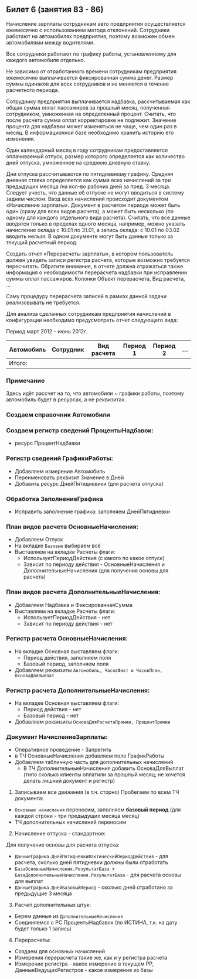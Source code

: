 ## Билет 6 (занятия 83 - 86)


Начисление зарплаты сотрудникам авто предприятия осуществляется ежемесячно с использованием метода отклонений. Сотрудники работают на автомобилях предприятия, поэтому возможен обмен автомобилями между водителями. 

Все сотрудники работают по графику работы, установленному для каждого автомобиля отдельно.

Не зависимо от отработанного времени сотрудникам предприятия ежемесячно выплачивается фиксированная сумма денег. Размер суммы одинаков для всех сотрудников и не меняется в течение расчетного периода.

Сотруднику предприятия выплачивается надбавка, рассчитываемая как общая сумма оплат пассажиров за прошлый месяц, полученная сотрудником, умноженная на определенный процент. Считать, что после расчета сумма оплат корректировке не подлежит. Значение процента для надбавки может изменяться не чаще, чем один раз в месяц. В информационной базе необходимо хранить историю его изменения. 

Один календарный месяц в году сотрудникам предоставляется оплачиваемый отпуск, размер которого определяется как количество дней отпуска, умноженное на среднюю дневную ставку.

Дни отпуска рассчитываются по пятидневному графику. Средняя дневная ставка определяется как сумма всех начислений за три предыдущих месяца /на кол-во рабочих дней за пред. 3 месяца. Следует учесть, что данные об отпуске не могут вводиться в систему задним числом. 
Ввод всех начислений происходит документом «Начисление зарплаты». Документ в расчетом периоде может быть один (сразу для всех видов расчета), а может быть несколько (по одному для каждого отдельного вида расчета). Считать, что все данные вводятся только в пределах одного месяца, например, можно указать начисление оклада с 10.01 по 31.01, а запись оклада: с 10.01 по 03.02 вводить нельзя. В одном документе могут быть данные только за текущий расчетный период.

Создать отчет «Перерасчеты зарплаты», в котором пользователь должен увидеть записи регистра расчета, которые возможно требуется пересчитать. Обратите внимание, в отчете должна отражаться также информация о необходимости перерасчета надбавки при исправлении суммы оплат пассажиров. Колонки Объект перерасчета, Вид расчета, …

Саму процедуру перерасчета записей в рамках данной задачи реализовывать не требуется.

Для анализа сделанных сотрудникам предприятия начислений в конфигурации необходимо предусмотреть отчет следующего вида:

Период март 2012 – июнь 2012г.

|Автомобиль |Сотрудник |Вид расчета |Период 1 |Период 2 |… |
|--------------|----------|------------|---------|---------|--|
|Итого:                                                       |


### Примечание

Здесь идёт рассчет на то, что автомобили ~ графики работы, поэтому автомобиль будет в ресурсах, а не реквизитах.



### Создаем справочник Автомобили


### Создаем регистр сведений ПроцентыНадбавок:
- ресурс ПроцентНадбавки


### Регистр сведений ГрафикиРаботы:
- Добавляем измерение Автомобиль
- Переименовать реквизит Значение в Дней
- Добавить ресурс ДнейПятидневики (для расчета отпуска) 

### Обработка ЗаполнениеГрафика
- Исправить заполнение графика: заполняем ДнейПятидневки

### План видов расчета ОсновныеНачисления:
- Добавляем Отпуск
- На вкладке `Базовые` выбираем всё
- Выставляем на вкладке Расчеты флаги:
    - ИспользуетПериодДействия (с какого по какое отпуск) 
    - Зависит по периоду действия - ОсновныеНачисления и ДополнительныеНачисления (для получения основы для расчета)

### План видов расчета ДополнительныеНачисления:
- Добавляем Надбавка и ФиксированнаяСумма
- Выставляем на вкладке Расчеты флаги:
    - ИспользуетПериодДействия - нет
    - Зависит по периоду действия - нет

### Регистр расчета ОсновныеНачисления:
- На вкладке Основная выставляем флаги:
    - Период действия, заполняем поля
    - Базовый период, заполняем поля
- Добавляем реквизиты `Автомобиль, ЧасовФакт и ЧасовПлан, ОсноваДляВыплат`

### Регистр расчета ДополнительныеНачисления:
- На вкладке Основная выставляем флаги:
    - Период действия - нет
    - Базовый период - нет
- Добавляем реквизиты `ОсноваДляРасчетаПремии, ПроцентПремии`

###  Документ НачислениеЗарплаты:
- Оперативное проведение - Запретить
- в ТЧ ОсновныеНачисления добавляем поле ГрафикРаботы
- Добавляем табличную часть для дополнительных начислений
    - В ТЧ ДополнительныеНачисления добавить ОсноваДляВыплат (типо сколько клиенты оплатили за прошлый месяц; не хочется делать лишний документ и регистр)


1. Записываем все движения (в т.ч. сторно)
Пробегаем по всем ТЧ документа:
- `Основные начисления` переносим, заполняем **базовый период** (для каждой строки - три предыдущих месяца месяц)
- ТЧ дополнительных начислений переносим

2. Начисление отпуска - стандартное:

Для получение основы для расчета отпуска:
- `ДанныеГрафика.ДнейПятидневкиФактическийПериодДействия` - для расчета, сколько дней пятидневки должны были отработать
- `БазаОсновныеНачисления.РезультатБаза + БазаДополнительныеНачисления.РезультатБаза` - для расчета основы для выплат
- `ДанныеГрафика.ДнейБазовыйПериод` - сколько дней отработано за предыдущие 3 месяца

3. Расчет дополнительных штук:
- Берем данные из `ДополнительныеНачисления`
- Соединяемся с РС ПроцентыНадбавок (по ИСТИНА, т.к. на дату будет только 1 запись)

4. Перерасчеты:
- Создаем для основных начислений
- Измерения перерасчета такие же, как и у регистра расчета
- Измерение регистра - какое измерение в текущем РР, ДанныеВедущихРегистров - какое измерение из базы
